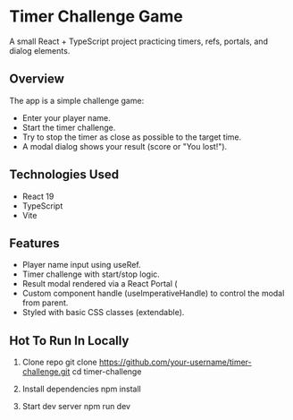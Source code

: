 # Timer Challenge Game

A small React + TypeScript project practicing timers, refs, portals, and dialog elements.

## Overview

The app is a simple challenge game:

- Enter your player name.
- Start the timer challenge.
- Try to stop the timer as close as possible to the target time.
- A modal dialog shows your result (score or "You lost!").


## Technologies Used

- React 19
- TypeScript
- Vite


## Features

- Player name input using useRef.
- Timer challenge with start/stop logic.
- Result modal rendered via a React Portal (<dialog> element).
- Custom component handle (useImperativeHandle) to control the modal from parent.
- Styled with basic CSS classes (extendable).


## Hot To Run In Locally

1. Clone repo
git clone https://github.com/your-username/timer-challenge.git
cd timer-challenge

2. Install dependencies
npm install

3. Start dev server
npm run dev
